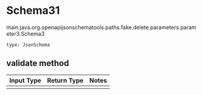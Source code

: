 # Schema31
main.java.org.openapijsonschematools.paths.fake.delete.parameters.parameter3.Schema3
```
type: JsonSchema
```

## validate method
Input Type | Return Type | Notes
------------ | ------------- | -------------
 |  |
